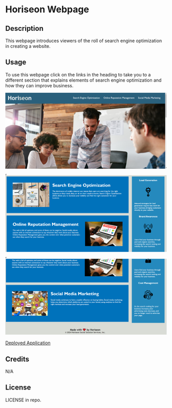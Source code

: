 # Horiseon Webpage

## Description

This webpage introduces viewers of the roll of search engine optimization in creating a website.

## Usage

To use this webpage click on the links in the heading to take you to a different section that explains elements of search engine optimization and how they can improve business.

![Screenshot 1](./assets/images/Screenshot_1.PNG), ![Screenshot 2](./assets/images/Screenshot_2.PNG), ![Screenshot 3](./assets/images/Screenshot_3.PNG) 

[Deployed Application](https://Kimiko-Dixon.github.io/Modual_1_challenge/)

## Credits

N/A

## License

LICENSE in repo.
